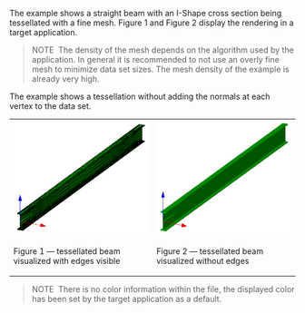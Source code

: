 The example shows a straight beam with an I-Shape cross section being tessellated with a fine mesh. Figure 1 and Figure 2 display the rendering in a target application.

> NOTE&nbsp; The density of the mesh depends on the algorithm used by the application. In general it is recommended to not use an overly fine mesh to minimize data set sizes. The mesh density of the example is already very high.

The example shows a tessellation without adding the normals at each vertex to the data set.

<table summary="straight beam tessellated">
 <tr>
  <td>
   <img src="../../../../figures/examples/beam_straight_tessellated_reference-view_edges.png" alt="beam_straight_tessellated_reference-view_edges">
  </td>
  <td>
   <img src="../../../../figures/examples/beam_straight_tessellated_reference-view_shaded.png" alt="beam_straight_tessellated_reference-view_shaded">
  </td>
 </tr>
 <tr style="height:20px;">
  <td style=" vertical-align:bottom;">
   <p class="figure">Figure 1 &mdash; tessellated beam visualized with edges visible</p>
  </td>
  <td style=" vertical-align:bottom;">
   <p class="figure">Figure 2 &mdash; tessellated beam visualized without edges</p>
  </td>
 </tr>
</table>

> NOTE&nbsp; There is no color information within the file, the displayed color has been set by the target application as a default.